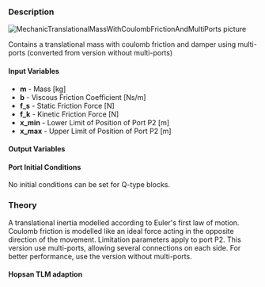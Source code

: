 ### Description
![MechanicTranslationalMassWithCoulombFrictionAndMultiPorts picture](masschelp.svg)

Contains a translational mass with coulomb friction and damper using multi-ports (converted from version without multi-ports)

#### Input Variables
* **m** - Mass [kg]
* **b** - Viscous Friction Coefficient [Ns/m]
* **f_s** - Static Friction Force [N]
* **f_k** - Kinetic Friction Force [N]
* **x_min** - Lower Limit of Position of Port P2 [m]
* **x_max** - Upper Limit of Position of Port P2 [m]

#### Output Variables

#### Port Initial Conditions
No initial conditions can be set for Q-type blocks.

<!--- ### Tips--->

### Theory
A translational inertia modelled according to Euler's first law of motion. Coulomb friction is modelled like an ideal force acting in the opposite direction of the movement. Limitation parameters apply to port P2. This version use multi-ports, allowing several connections on each side. For better performance, use the version without multi-ports.
<!---EQUATION --->

#### Hopsan TLM adaption
